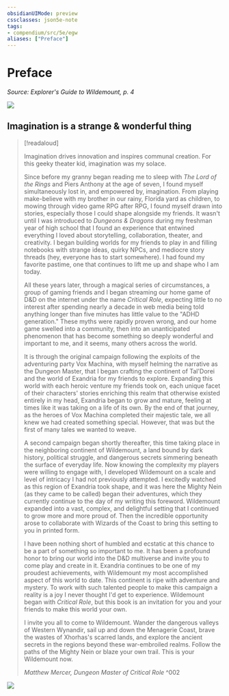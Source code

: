```yaml
---
obsidianUIMode: preview
cssclasses: json5e-note
tags:
- compendium/src/5e/egw
aliases: ["Preface"]
---
```

# Preface
*Source: Explorer's Guide to Wildemount, p. 4* 

![](/3-Mechanics/CLI/books/explorers-guide-to-wildemount/img/000-00-02.webp#center)

## Imagination is a strange & wonderful thing

> [!readaloud] 
> 
> Imagination drives innovation and inspires communal creation. For this geeky theater kid, imagination was my solace.
> 
> Since before my granny began reading me to sleep with *The Lord of the Rings* and Piers Anthony at the age of seven, I found myself simultaneously lost in, and empowered by, imagination. From playing make-believe with my brother in our rainy, Florida yard as children, to mowing through video game RPG after RPG, I found myself drawn into stories, especially those I could shape alongside my friends. It wasn't until I was introduced to *Dungeons & Dragons* during my freshman year of high school that I found an experience that entwined everything I loved about storytelling, collaboration, theater, and creativity. I began building worlds for my friends to play in and filling notebooks with strange ideas, quirky NPCs, and mediocre story threads (hey, everyone has to start somewhere). I had found my favorite pastime, one that continues to lift me up and shape who I am today.
> 
> All these years later, through a magical series of circumstances, a group of gaming friends and I began streaming our home game of D&D on the internet under the name *Critical Role*, expecting little to no interest after spending nearly a decade in web media being told anything longer than five minutes has little value to the "ADHD generation." These myths were rapidly proven wrong, and our home game swelled into a community, then into an unanticipated phenomenon that has become something so deeply wonderful and important to me, and it seems, many others across the world.
> 
> It is through the original campaign following the exploits of the adventuring party Vox Machina, with myself helming the narrative as the Dungeon Master, that I began crafting the continent of Tal'Dorei and the world of Exandria for my friends to explore. Expanding this world with each heroic venture my friends took on, each unique facet of their characters' stories enriching this realm that otherwise existed entirely in my head, Exandria began to grow and mature, feeling at times like it was taking on a life of its own. By the end of that journey, as the heroes of Vox Machina completed their majestic tale, we all knew we had created something special. However, that was but the first of many tales we wanted to weave.
> 
> A second campaign began shortly thereafter, this time taking place in the neighboring continent of Wildemount, a land bound by dark history, political struggle, and dangerous secrets simmering beneath the surface of everyday life. Now knowing the complexity my players were willing to engage with, I developed Wildemount on a scale and level of intricacy I had not previously attempted. I excitedly watched as this region of Exandria took shape, and it was here the Mighty Nein (as they came to be called) began their adventures, which they currently continue to the day of my writing this foreword. Wildemount expanded into a vast, complex, and delightful setting that I continued to grow more and more proud of. Then the incredible opportunity arose to collaborate with Wizards of the Coast to bring this setting to you in printed form.
> 
> I have been nothing short of humbled and ecstatic at this chance to be a part of something so important to me. It has been a profound honor to bring our world into the D&D multiverse and invite you to come play and create in it. Exandria continues to be one of my proudest achievements, with Wildemount my most accomplished aspect of this world to date. This continent is ripe with adventure and mystery. To work with such talented people to make this campaign a reality is a joy I never thought I'd get to experience. Wildemount began with *Critical Role*, but this book is an invitation for you and your friends to make this world your own.
> 
> I invite you all to come to Wildemount. Wander the dangerous valleys of Western Wynandir, sail up and down the Menagerie Coast, brave the wastes of Xhorhas's scarred lands, and explore the ancient secrets in the regions beyond these war-embroiled realms. Follow the paths of the Mighty Nein or blaze your own trail. This is your Wildemount now.
> 
> *Matthew Mercer, Dungeon Master of Critical Role*
^002

![](/3-Mechanics/CLI/books/explorers-guide-to-wildemount/img/001-00-03.webp#center)